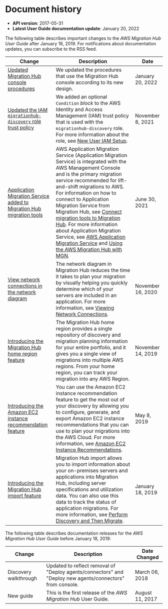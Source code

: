 # Document history<a name="document-history"></a>
+ **API version**: 2017\-05\-31
+ **Latest User Guide documentation update**: January 20, 2022

The following table describes important changes to the *AWS Migration Hub User Guide* after January 18, 2019\. For notifications about documentation updates, you can subscribe to the RSS feed\.

| Change | Description | Date | 
| --- |--- |--- |
| [Updated Migration Hub console procedures](#document-history) | We updated the procedures that use the Migration Hub console according to its new design\.  | January 20, 2022 | 
| [Updated the IAM `migrationhub-discovery` role trust policy](#document-history) | We added an optional `Condition` *block* to the AWS Identity and Access Management \(IAM\) trust policy that is used with the `migrationhub-discovery` role\. For more information about the role, see [New User IAM Setup](https://docs.aws.amazon.com/migrationhub/latest/ug/new-customer-setup.html)\. | November 8, 2021 | 
| [Application Migration Service added to Migration Hub migration tools](#document-history) | AWS Application Migration Service \(Application Migration Service\) is integrated with the AWS Management Console and is the primary migration service recommended for lift\-and\-shift migrations to AWS\. For information on how to connect to Application Migration Service from Migration Hub, see [Connect migration tools to Migration Hub](https://docs.aws.amazon.com/migrationhub/latest/ug/discovery-wt-migrate.html#discovery-wt-auth-migrate-tools)\. For more information about Application Migration Service, see [AWS Application Migration Service](http://aws.amazon.com/application-migration-service/) and [Using the AWS Migration Hub with MGN](https://docs.aws.amazon.com/mgn/latest/ug/mgn-mgh.html)\.  | June 30, 2021 | 
| [View network connections in the network diagram](#document-history) | The network diagram in Migration Hub reduces the time it takes to plan your migration by visually helping you quickly determine which of your servers are included in an application\. For more information, see [Viewing Network Connections](https://docs.aws.amazon.com/migrationhub/latest/ug/network-diagram.html)\. | November 16, 2020 | 
| [Introducing the Migration Hub home region feature](#document-history) | The Migration Hub home region provides a single repository of discovery and migration planning information for your entire portfolio, and it gives you a single view of migrations into multiple AWS regions\. From your home region, you can track your migration into any AWS Region\.  | November 14, 2019 | 
| [Introducing the Amazon EC2 instance recommendation feature](#document-history) | You can use the Amazon EC2 instance recommendation feature to get the most out of your discovery by allowing you to configure, generate, and export Amazon EC2 instance recommendations that you can use to plan your migrations into the AWS Cloud\. For more information, see [Amazon EC2 Instance Recommendations](https://docs.aws.amazon.com/migrationhub/latest/ug/ec2-recommendations.html)\. | May 8, 2019 | 
| [Introducing the Migration Hub import feature](#document-history) | Migration Hub import allows you to import information about your on\-premises servers and applications into Migration Hub, including server specifications and utilization data\. You can also use this data to track the status of application migrations\. For more information, see [Perform Discovery and Then Migrate](https://docs.aws.amazon.com/migrationhub/latest/ug/gs-new-user-discovery.html)\. | January 18, 2019 | 

The following table describes documentation releases for the *AWS Migration Hub User Guide* before January 18, 2019:


| Change | Description | Date Changed | 
| --- | --- | --- | 
|  Discovery walkthrough  |  Updated to reflect removal of "Deploy agents/connectors" and "Deploy new agents/connectors" from console\.  |  March 06, 2018  | 
|  New guide  |  This is the first release of the *AWS Migration Hub* User Guide\.  |  August 11, 2017  | 
